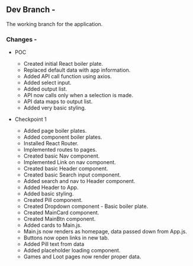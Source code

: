 ## Dev Branch -
The working branch for the application.

### Changes -
- POC
    - Created initial React boiler plate.
    - Replaced default data with app information.
    - Added API call function using axios.
    - Added select input.
    - Added output list.
    - API now calls only when a selection is made. 
    - API data maps to output list.
    - Added very basic styling.

- Checkpoint 1
    - Added page boiler plates.
    - Added component boiler plates.
    - Installed React Router.
    - Implemented routes to pages.
    - Created basic Nav component.
    - Implemented Link on nav component.
    - Created basic Header component.
    - Created basic Search input component.
    - Added search and nav to Header component.
    - Added Header to App.
    - Added basic styling.
    - Created Pill component.
    - Created Dropdown component - Basic boiler plate.
    - Created MainCard component.
    - Created MainBtn component.
    - Added cards to Main.js.
    - Main.js now renders as homepage, data passed down from App.js.
    - Buttons now open links in new tab.
    - Added Pill text from data
    - Added placeholder loading component.
    - Games and Loot pages now render proper data.


